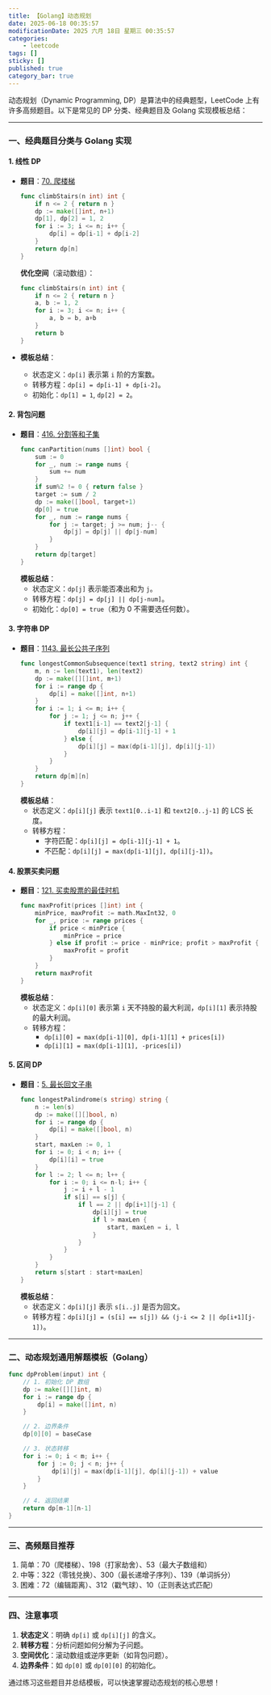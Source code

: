 ```yaml
---
title: 【Golang】动态规划
date: 2025-06-18 00:35:57
modificationDate: 2025 六月 18日 星期三 00:35:57
categories: 
	- leetcode
tags: []
sticky: []
published: true
category_bar: true
---
```


动态规划（Dynamic Programming, DP）是算法中的经典题型，LeetCode 上有许多高频题目。以下是常见的 DP 分类、经典题目及 Golang 实现模板总结：

---

### **一、经典题目分类与 Golang 实现**
#### 1. **线性 DP**
- **题目**：[70. 爬楼梯](https://leetcode.com/problems/climbing-stairs/)
  ```go
  func climbStairs(n int) int {
      if n <= 2 { return n }
      dp := make([]int, n+1)
      dp[1], dp[2] = 1, 2
      for i := 3; i <= n; i++ {
          dp[i] = dp[i-1] + dp[i-2]
      }
      return dp[n]
  }
  ```
  **优化空间**（滚动数组）：
  ```go
  func climbStairs(n int) int {
      if n <= 2 { return n }
      a, b := 1, 2
      for i := 3; i <= n; i++ {
          a, b = b, a+b
      }
      return b
  }
  ```

- **模板总结**：
  - 状态定义：`dp[i]` 表示第 `i` 阶的方案数。
  - 转移方程：`dp[i] = dp[i-1] + dp[i-2]`。
  - 初始化：`dp[1] = 1`, `dp[2] = 2`。

#### 2. **背包问题**
- **题目**：[416. 分割等和子集](https://leetcode.com/problems/partition-equal-subset-sum/)
  ```go
  func canPartition(nums []int) bool {
      sum := 0
      for _, num := range nums {
          sum += num
      }
      if sum%2 != 0 { return false }
      target := sum / 2
      dp := make([]bool, target+1)
      dp[0] = true
      for _, num := range nums {
          for j := target; j >= num; j-- {
              dp[j] = dp[j] || dp[j-num]
          }
      }
      return dp[target]
  }
  ```
  **模板总结**：
  - 状态定义：`dp[j]` 表示能否凑出和为 `j`。
  - 转移方程：`dp[j] = dp[j] || dp[j-num]`。
  - 初始化：`dp[0] = true`（和为 0 不需要选任何数）。

#### 3. **字符串 DP**
- **题目**：[1143. 最长公共子序列](https://leetcode.com/problems/longest-common-subsequence/)
  ```go
  func longestCommonSubsequence(text1 string, text2 string) int {
      m, n := len(text1), len(text2)
      dp := make([][]int, m+1)
      for i := range dp {
          dp[i] = make([]int, n+1)
      }
      for i := 1; i <= m; i++ {
          for j := 1; j <= n; j++ {
              if text1[i-1] == text2[j-1] {
                  dp[i][j] = dp[i-1][j-1] + 1
              } else {
                  dp[i][j] = max(dp[i-1][j], dp[i][j-1])
              }
          }
      }
      return dp[m][n]
  }
  ```
  **模板总结**：
  - 状态定义：`dp[i][j]` 表示 `text1[0..i-1]` 和 `text2[0..j-1]` 的 LCS 长度。
  - 转移方程：
    - 字符匹配：`dp[i][j] = dp[i-1][j-1] + 1`。
    - 不匹配：`dp[i][j] = max(dp[i-1][j], dp[i][j-1])`。

#### 4. **股票买卖问题**
- **题目**：[121. 买卖股票的最佳时机](https://leetcode.com/problems/best-time-to-buy-and-sell-stock/)
  ```go
  func maxProfit(prices []int) int {
      minPrice, maxProfit := math.MaxInt32, 0
      for _, price := range prices {
          if price < minPrice {
              minPrice = price
          } else if profit := price - minPrice; profit > maxProfit {
              maxProfit = profit
          }
      }
      return maxProfit
  }
  ```
  **模板总结**：
  - 状态定义：`dp[i][0]` 表示第 `i` 天不持股的最大利润，`dp[i][1]` 表示持股的最大利润。
  - 转移方程：
    - `dp[i][0] = max(dp[i-1][0], dp[i-1][1] + prices[i])`
    - `dp[i][1] = max(dp[i-1][1], -prices[i])`

#### 5. **区间 DP**
- **题目**：[5. 最长回文子串](https://leetcode.com/problems/longest-palindromic-substring/)
  ```go
  func longestPalindrome(s string) string {
      n := len(s)
      dp := make([][]bool, n)
      for i := range dp {
          dp[i] = make([]bool, n)
      }
      start, maxLen := 0, 1
      for i := 0; i < n; i++ {
          dp[i][i] = true
      }
      for l := 2; l <= n; l++ {
          for i := 0; i <= n-l; i++ {
              j := i + l - 1
              if s[i] == s[j] {
                  if l == 2 || dp[i+1][j-1] {
                      dp[i][j] = true
                      if l > maxLen {
                          start, maxLen = i, l
                      }
                  }
              }
          }
      }
      return s[start : start+maxLen]
  }
  ```
  **模板总结**：
  - 状态定义：`dp[i][j]` 表示 `s[i..j]` 是否为回文。
  - 转移方程：`dp[i][j] = (s[i] == s[j]) && (j-i <= 2 || dp[i+1][j-1])`。

---

### **二、动态规划通用解题模板（Golang）**
```go
func dpProblem(input) int {
    // 1. 初始化 DP 数组
    dp := make([][]int, m)
    for i := range dp {
        dp[i] = make([]int, n)
    }

    // 2. 边界条件
    dp[0][0] = baseCase

    // 3. 状态转移
    for i := 0; i < m; i++ {
        for j := 0; j < n; j++ {
            dp[i][j] = max(dp[i-1][j], dp[i][j-1]) + value
        }
    }

    // 4. 返回结果
    return dp[m-1][n-1]
}
```

---

### **三、高频题目推荐**
1. 简单：70（爬楼梯）、198（打家劫舍）、53（最大子数组和）
2. 中等：322（零钱兑换）、300（最长递增子序列）、139（单词拆分）
3. 困难：72（编辑距离）、312（戳气球）、10（正则表达式匹配）

---

### **四、注意事项**
1. **状态定义**：明确 `dp[i]` 或 `dp[i][j]` 的含义。
2. **转移方程**：分析问题如何分解为子问题。
3. **空间优化**：滚动数组或逆序更新（如背包问题）。
4. **边界条件**：如 `dp[0]` 或 `dp[0][0]` 的初始化。

通过练习这些题目并总结模板，可以快速掌握动态规划的核心思想！